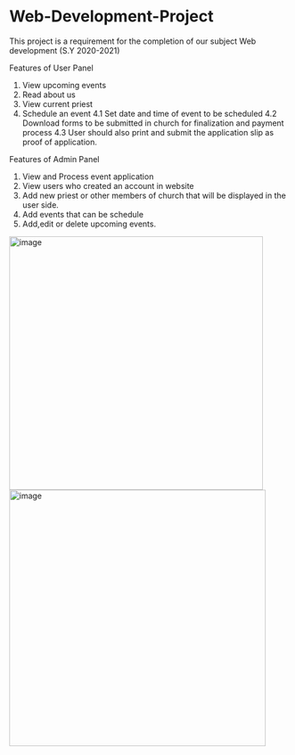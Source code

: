 # Web-Development-Project

This project is a requirement for the completion of our subject Web development (S.Y 2020-2021)

Features of User Panel
1. View upcoming events
2. Read about us
3. View current priest
4. Schedule an event
    4.1 Set date and time of event to be scheduled
    4.2 Download forms to be submitted in church for finalization and payment process
    4.3 User should also print and submit the application slip as proof of application.

Features of Admin Panel
1. View and Process event application
2. View users who created an account in website
3. Add new priest or other members of church that will be displayed in the user side.
4. Add events that can be schedule 
5. Add,edit or delete upcoming events.



<img width="455" alt="image" src="https://user-images.githubusercontent.com/110111758/187386224-84cdc21b-e7d1-4743-8e99-f5ea4ab0616d.png">
<img width="460" alt="image" src="https://user-images.githubusercontent.com/110111758/187386393-4a1a1d0e-ce5a-4901-a4fe-18f97606c17b.png">
